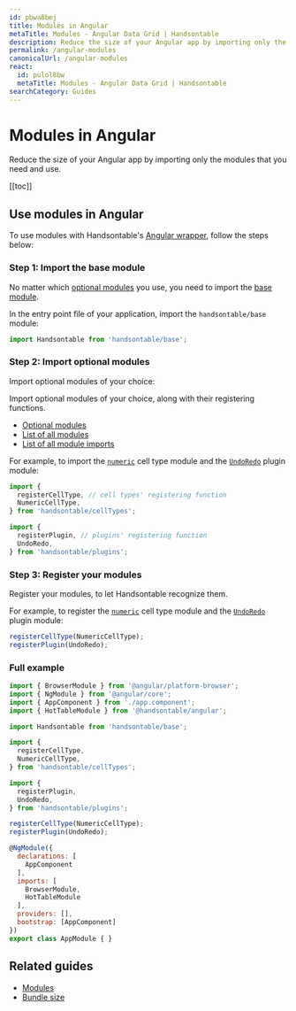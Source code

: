 ```yaml
---
id: pbwa8bej
title: Modules in Angular
metaTitle: Modules - Angular Data Grid | Handsontable
description: Reduce the size of your Angular app by importing only the modules that you need and use.
permalink: /angular-modules
canonicalUrl: /angular-modules
react:
  id: pulol8bw
  metaTitle: Modules - Angular Data Grid | Handsontable
searchCategory: Guides
---
```


# Modules in Angular

Reduce the size of your Angular app by importing only the modules that you need and use.

[[toc]]

## Use modules in Angular

To use modules with Handsontable's [Angular wrapper](@/guides/integrate-with-angular/angular-installation/angular-installation.md), follow the steps below:

### Step 1: Import the base module

No matter which [optional modules](@/guides/tools-and-building/modules/modules.md#optional-modules) you use, you need to import the [base module](@/guides/tools-and-building/modules/modules.md#base-module).

In the entry point file of your application, import the `handsontable/base` module:

```js
import Handsontable from 'handsontable/base';
```

### Step 2: Import optional modules

Import optional modules of your choice:

Import optional modules of your choice, along with their registering functions.

- [Optional modules](@/guides/tools-and-building/modules/modules.md#optional-modules)
- [List of all modules](@/guides/tools-and-building/modules/modules.md#list-of-all-modules)
- [List of all module imports](@/guides/tools-and-building/modules/modules.md#list-of-all-module-imports)

For example, to import the [`numeric`](@/guides/cell-types/numeric-cell-type/numeric-cell-type.md) cell type module and the [`UndoRedo`](@/api/undoRedo.md) plugin module:

```js
import {
  registerCellType, // cell types' registering function
  NumericCellType,
} from 'handsontable/cellTypes';

import {
  registerPlugin, // plugins' registering function
  UndoRedo,
} from 'handsontable/plugins';
```

### Step 3: Register your modules

Register your modules, to let Handsontable recognize them.

For example, to register the [`numeric`](@/guides/cell-types/numeric-cell-type/numeric-cell-type.md) cell type module and the [`UndoRedo`](@/api/undoRedo.md) plugin module:

```jsx
registerCellType(NumericCellType);
registerPlugin(UndoRedo);
```

###  Full example

```js
import { BrowserModule } from '@angular/platform-browser';
import { NgModule } from '@angular/core';
import { AppComponent } from './app.component';
import { HotTableModule } from '@handsontable/angular';

import Handsontable from 'handsontable/base';

import {
  registerCellType,
  NumericCellType,
} from 'handsontable/cellTypes';

import {
  registerPlugin,
  UndoRedo,
} from 'handsontable/plugins';

registerCellType(NumericCellType);
registerPlugin(UndoRedo);

@NgModule({
  declarations: [
    AppComponent
  ],
  imports: [
    BrowserModule,
    HotTableModule
  ],
  providers: [],
  bootstrap: [AppComponent]
})
export class AppModule { }
```

## Related guides

- [Modules](@/guides/tools-and-building/modules/modules.md)
- [Bundle size](@/guides/optimization/bundle-size/bundle-size.md)
